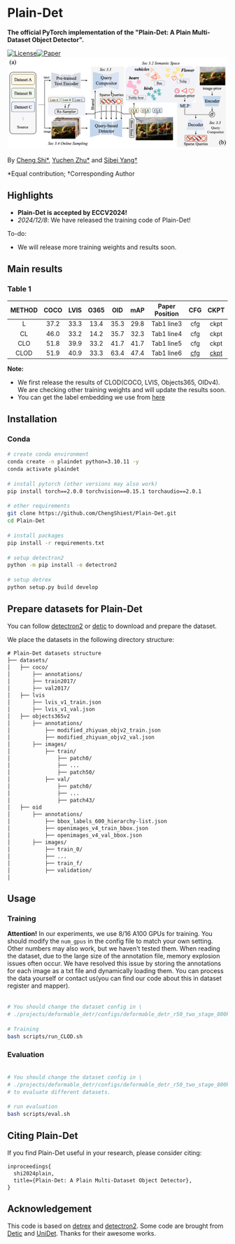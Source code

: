 # Plain-Det

**The official PyTorch implementation of the "Plain-Det: A Plain Multi-Dataset Object Detector".**

[![License](https://img.shields.io/badge/License-MIT-blue.svg?style=flat-square)](LICENSE)[![Paper](https://badgen.net/badge/icon/arXiv?icon=awesome&label&color=red&style=flat-square)](https://arxiv.org/abs/2407.10083)
![Plain_det](configs/assets/plain_det.png)

By [Cheng Shi*](https://chengshiest.github.io/), [Yuchen Zhu*](https://github.com/ZhuYuChenNO1) and [Sibei Yang†](https://faculty.sist.shanghaitech.edu.cn/yangsibei/)

*Equal contribution; †Corresponding Author

## Highlights

- **Plain-Det is accepted by ECCV2024!**
- *2024/12/8*: We have released the training code of Plain-Det! 

To-do:
- We will release more training weights and results soon.

## Main results

### Table 1
  
| METHOD| COCO | LVIS | O365 | OID | mAP | Paper Position | CFG | CKPT |
| :---: | :---: | :---: | :---: | :---: | :---: | :---: | :---: | :---: |
|L| 37.2 | 33.3 | 13.4 | 35.3 | 29.8 | Tab1 line3 | cfg |ckpt
|CL| 46.0 | 33.2 | 14.2 | 35.7 | 32.3 | Tab1 line4 | cfg |ckpt
|CLO| 51.8 | 39.9 | 33.2 | 41.7 | 41.7 | Tab1 line5 | cfg | ckpt
|CLOD| 51.9 | 40.9 | 33.3 | 63.4 | 47.4 | Tab1 line6 | [cfg](./projects/deformable_detr/configs/deformable_detr_r50_two_stage_800k_clod.py) | [ckpt](https://drive.google.com/file/d/1PL2WM78Ikl_4yf4mh4N_grUhWb2rrZk7/view?usp=drive_link)

**Note:**

- We first release the results of CLOD(COCO, LVIS, Objects365, OIDv4). We are checking other training weights and will update the results soon.
- You can get the label embedding we use from [here](https://drive.google.com/drive/folders/1G102noS3TjIFkXnShKhaaQRSuPXORwjQ?usp=drive_link)

## Installation
### Conda

```bash
# create conda environment
conda create -n plaindet python=3.10.11 -y
conda activate plaindet

# install pytorch (other versions may also work)
pip install torch==2.0.0 torchvision==0.15.1 torchaudio==2.0.1

# other requirements
git clone https://github.com/ChengShiest/Plain-Det.git
cd Plain-Det

# install packages
pip install -r requirements.txt

# setup detectron2
python -m pip install -e detectron2

# setup detrex
python setup.py build develop
```

## Prepare datasets for Plain-Det

You can follow [detectron2](https://detectron2.readthedocs.io/en/latest/tutorials/builtin_datasets.html) or [detic](https://github.com/facebookresearch/Detic/blob/main/datasets/README.md) to download and prepare the dataset.

We place the datasets in the following directory structure:

```
# Plain-Det datasets structure
├── datasets/
│   ├── coco/
│       ├── annotations/
│       ├── train2017/
│       ├── val2017/
│   ├── lvis
│       ├── lvis_v1_train.json
│       ├── lvis_v1_val.json
│   ├── objects365v2
│       ├── annotations/
│           ├── modified_zhiyuan_objv2_train.json 
│           ├── modified_zhiyuan_objv2_val.json 
│       ├── images/
│           ├── train/
│               ├── patch0/
│               ├── ...
│               ├── patch50/
│           ├── val/
│               ├── patch0/
│               ├── ...
│               ├── patch43/
│   ├── oid
│       ├── annotations/
│           ├── bbox_labels_600_hierarchy-list.json      
│           ├── openimages_v4_train_bbox.json              
│           ├── openimages_v4_val_bbox.json              
│       ├── images/
│           ├── train_0/
│           ├── ...
│           ├── train_f/
│           ├── validation/
│              
```



## Usage

### Training
**Attention!** In our experiments, we use 8/16 A100 GPUs for training. You should modify the `num_gpus` in the config file to match your own setting. Other numbers may also work, but we haven't tested them.
When reading the dataset, due to the large size of the annotation file, memory explosion issues often occur. We have resolved this issue by storing the annotations for each image as a txt file and dynamically loading them. You can process the data yourself or contact us(you can find our code about this in dataset register and mapper).
```bash

# You should change the dataset config in \
# ./projects/deformable_detr/configs/deformable_detr_r50_two_stage_800k_clod.py \

# Training
bash scripts/run_CLOD.sh
```
### Evaluation 
```bash

# You should change the dataset config in \
# ./projects/deformable_detr/configs/deformable_detr_r50_two_stage_800k_clod.py \
# to evaluate different datasets.

# run evaluation
bash scripts/eval.sh
```


## Citing Plain-Det

If you find Plain-Det useful in your research, please consider citing:

```
inproceedings{
  shi2024plain,
  title={Plain-Det: A Plain Multi-Dataset Object Detector},
}
```

## Acknowledgement

This code is based on [detrex](https://github.com/IDEA-Research/detrex) and [detectron2](https://github.com/facebookresearch/detectron2). Some code are brought from [Detic](https://github.com/facebookresearch/Detic) and [UniDet](https://github.com/xingyizhou/UniDet). Thanks for their awesome works.

